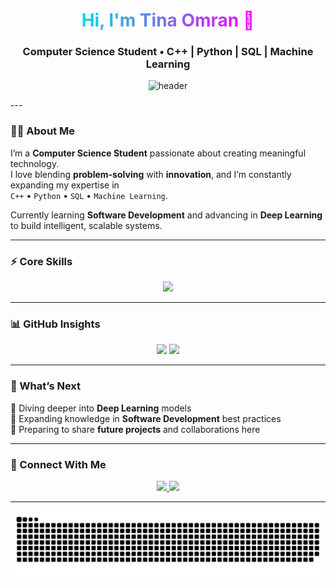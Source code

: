 <h1 align="center">
  <span style="background: linear-gradient(90deg, #00DBDE 0%, #FC00FF 100%);
               -webkit-background-clip: text;
               -webkit-text-fill-color: transparent;">
    Hi, I'm Tina Omran 👋
  </span>
</h1>
<h3 align="center">Computer Science Student • C++ | Python | SQL | Machine Learning</h3>
<p align="center">
  <!-- Optional: A slim top banner image -->
  <img src="https://capsule-render.vercel.app/api?type=waving&color=0:00DBDE,100:FC00FF&height=180&section=header&text=Tina%20Omran&fontSize=40&fontColor=ffffff&fontAlignY=35&desc=Computer%20Science%20Student&descAlignY=55&descAlign=50" alt="header" />
</p>
---

### 👩‍💻 About Me
I’m a **Computer Science Student** passionate about creating meaningful technology.  
I love blending **problem-solving** with **innovation**, and I’m constantly expanding my expertise in  
`C++` • `Python` • `SQL` • `Machine Learning`.

Currently learning **Software Development** and advancing in **Deep Learning** to build intelligent, scalable systems.

---

### ⚡ Core Skills
<p align="center">
  <img src="https://skillicons.dev/icons?i=cpp,python,sqlite,tensorflow" height="60" />
</p>

---

### 📊 GitHub Insights
<p align="center">
  <img src="https://github-readme-stats.vercel.app/api?username=YOUR_GITHUB_USERNAME&show_icons=true&theme=radical&hide_border=true&count_private=true" height="165"/>
  <img src="https://github-readme-stats.vercel.app/api/top-langs/?username=YOUR_GITHUB_USERNAME&layout=compact&theme=radical&hide_border=true" height="165"/>
</p>

---

### 🌱 What’s Next
🔹 Diving deeper into **Deep Learning** models  
🔹 Expanding knowledge in **Software Development** best practices  
🔹 Preparing to share **future projects** and collaborations here

---

### 🤝 Connect With Me
<p align="center">
  <!-- Update these when ready -->
  <a href="https://www.linkedin.com/in/YOUR_LINKEDIN/" target="_blank">
    <img src="https://img.shields.io/badge/LinkedIn-0A66C2?style=for-the-badge&logo=linkedin&logoColor=white" />
  </a>
  <a href="https://your-portfolio-link.com" target="_blank">
    <img src="https://img.shields.io/badge/Portfolio-000000?style=for-the-badge&logo=About.me&logoColor=white" />
  </a>
</p>

---

<p align="center">
  <img src="https://raw.githubusercontent.com/Platane/snk/output/github-contribution-grid-snake.svg" alt="GitHub Snake Animation" />
</p>

<!--
🎯 Replace YOUR_GITHUB_USERNAME and YOUR_LINKEDIN with your actual usernames/links.
The "GitHub Snake" animation automatically updates to show your commit history.
-->
